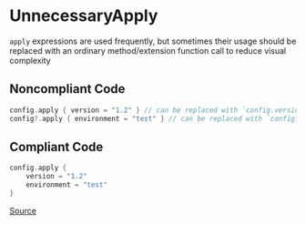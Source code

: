 # UnnecessaryApply

`apply` expressions are used frequently, but sometimes their usage should be replaced with
an ordinary method/extension function call to reduce visual complexity

## Noncompliant Code

```kotlin
config.apply { version = "1.2" } // can be replaced with `config.version = "1.2"`
config?.apply { environment = "test" } // can be replaced with `config?.environment = "test"`
```
## Compliant Code

```kotlin
config.apply {
    version = "1.2"
    environment = "test"
}
```

[Source](https://arturbosch.github.io/detekt/style.html#unnecessaryapply)
